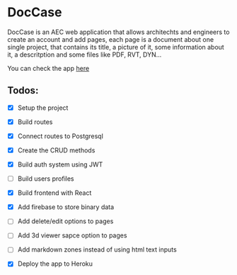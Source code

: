 # DocCase
DocCase is an AEC web application that allows architechts and engineers to create an account and add pages, each page is a document about one single project, that contains its title, a picture of it, some information about it, a descritption and some files like PDF, RVT, DYN... 

You can check the app [here](https://doccase.herokuapp.com/)

## Todos:
- [x] Setup the project
- [x] Build routes
- [x] Connect routes to Postgresql
- [x] Create the CRUD methods
- [x] Build auth system using JWT
- [ ] Build users profiles
- [x] Build frontend with React
- [x] Add firebase to store binary data
- [ ] Add delete/edit options to pages
- [ ] Add 3d viewer sapce option to pages
- [ ] Add markdown zones instead of using html text inputs
- [x] Deploy the app to Heroku  

